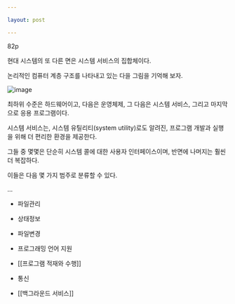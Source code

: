 ```yaml
---

layout: post

---
```


82p

현대 시스템의 또 다른 면은 시스템 서비스의 집합체이다.

논리적인 컴퓨터 계층 구조를 나타내고 있는 다을 그림을 기억해 보자.

![image](https://user-images.githubusercontent.com/116250393/213810541-86e552c8-0f8f-4134-9780-5781da4d1618.png)

최하위 수준은 하드웨어이고, 다음은 운영체제, 그 다음은 시스템 서비스, 그리고 마지막으로 응용 프로그램이다.

시스템 서비스는, 시스템 유틸리티(system utility)로도 알려진, 프로그램 개발과 실행을 위해 더 편리한 환경을 제공한다.

그들 중 몇몇은 단순히 시스템 콜에 대한 사용자 인터페이스이며, 반면에 나머지는 훨씬 더 복잡하다.

이들은 다음 몇 가지 범주로 분류할 수 있다.

...

* 파일관리

* 상태정보

* 파일변경

* 프로그래밍 언어 지원

* [[프로그램 적재와 수행]]

* 통신

* [[백그라운드 서비스]]